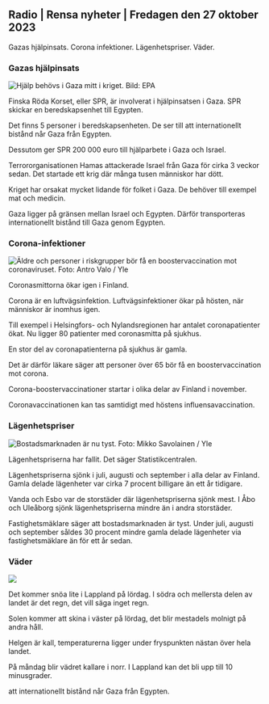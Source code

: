 ## Radio \| Rensa nyheter \| Fredagen den 27 oktober 2023

Gazas hjälpinsats. Corona infektioner. Lägenhetspriser. Väder.

### Gazas hjälpinsats

![Hjälp behövs i Gaza mitt i kriget. Bild: EPA](https://images.cdn.yle.fi/image/upload/c_crop,h_3780,w_6720,x_0,y_700/ar_1.77777777777777777,c_fill,g_faces,h_675,w_pr_1200:co//f_auto/fl_lossy/v1698396491/39-1192101653b784c2d563)

Finska Röda Korset, eller SPR, är involverat i hjälpinsatsen i Gaza. SPR skickar en beredskapsenhet till Egypten.

Det finns 5 personer i beredskapsenheten. De ser till att internationellt bistånd når Gaza från Egypten.

Dessutom ger SPR 200 000 euro till hjälparbete i Gaza och Israel.

Terrororganisationen Hamas attackerade Israel från Gaza för cirka 3 veckor sedan. Det startade ett krig där många tusen människor har dött.

Kriget har orsakat mycket lidande för folket i Gaza. De behöver till exempel mat och medicin.

Gaza ligger på gränsen mellan Israel och Egypten. Därför transporteras internationellt bistånd till Gaza genom Egypten.

### Corona-infektioner

![Äldre och personer i riskgrupper bör få en boostervaccination mot coronaviruset. Foto: Antro Valo / Yle](https://images.cdn.yle.fi/image/upload/c_crop,h_3510,w_6240,x_0,y_400/ar_1.7777777777777777,c_fill,g_faces,h_6275,0_dprq_auto:eco/f_auto/fl_lossy/v1670569792/39-933588623dccc01a881)

Coronasmittorna ökar igen i Finland.

Corona är en luftvägsinfektion. Luftvägsinfektioner ökar på hösten, när människor är inomhus igen.

Till exempel i Helsingfors- och Nylandsregionen har antalet coronapatienter ökat. Nu ligger 80 patienter med coronasmitta på sjukhus.

En stor del av coronapatienterna på sjukhus är gamla.

Det är därför läkare säger att personer över 65 bör få en boostervaccination mot corona.

Corona-boostervaccinationer startar i olika delar av Finland i november.

Coronavaccinationen kan tas samtidigt med höstens influensavaccination.

### Lägenhetspriser

![Bostadsmarknaden är nu tyst. Foto: Mikko Savolainen / Yle](https://images.cdn.yle.fi/image/upload/c_crop,h_3348,w_5952,x_0,y_483/ar_1.7777777777777777,c_fill,g_faces,h_620,.0dp_620,.0q_auto:eco/f_auto/fl_lossy/v1694415905/39-117017864fea8c7baf74)

Lägenhetspriserna har fallit. Det säger Statistikcentralen.

Lägenhetspriserna sjönk i juli, augusti och september i alla delar av Finland. Gamla delade lägenheter var cirka 7 procent billigare än ett år tidigare.

Vanda och Esbo var de storstäder där lägenhetspriserna sjönk mest. I Åbo och Uleåborg sjönk lägenhetspriserna mindre än i andra storstäder.

Fastighetsmäklare säger att bostadsmarknaden är tyst. Under juli, augusti och september såldes 30 procent mindre gamla delade lägenheter via fastighetsmäklare än för ett år sedan.

### Väder

![](https://images.cdn.yle.fi/image/upload/c_crop,h_1080,w_1919,x_0,y_0/ar_1.77777777777777777,c_fill,g_faces,h_675,w_1200:e/qrf_auto/fl_lossy/v1698421548/39-1192510653bdb0fbe9af)

Det kommer snöa lite i Lappland på lördag. I södra och mellersta delen av landet är det regn, det vill säga inget regn.

Solen kommer att skina i väster på lördag, det blir mestadels molnigt på andra håll.

Helgen är kall, temperaturerna ligger under fryspunkten nästan över hela landet.

På måndag blir vädret kallare i norr. I Lappland kan det bli upp till 10 minusgrader.

att internationellt bistånd når Gaza från Egypten.